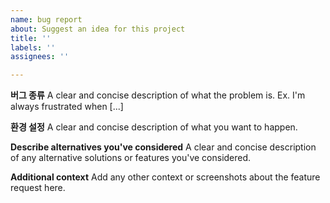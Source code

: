 ```yaml
---
name: bug report
about: Suggest an idea for this project
title: ''
labels: ''
assignees: ''

---
```

**버그 종류**
A clear and concise description of what the problem is. Ex. I'm always frustrated when [...]

**환경 설정**
A clear and concise description of what you want to happen.

**Describe alternatives you've considered**
A clear and concise description of any alternative solutions or features you've considered.

**Additional context**
Add any other context or screenshots about the feature request here.